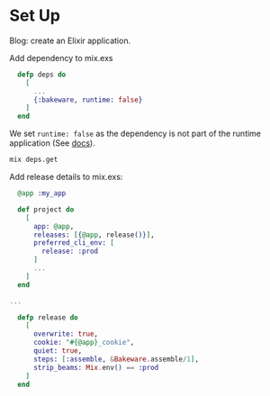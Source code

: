 # Set Up

Blog: create an Elixir application.

Add dependency to mix.exs

```elixir
  defp deps do
    [
      ...
      {:bakeware, runtime: false}
    ]
  end
```

We set `runtime: false` as the dependency is not part
of the runtime application (See [docs](https://hexdocs.pm/mix/Mix.Tasks.Deps.html#module-dependency-definition-options)).


```sh
mix deps.get
```

Add release details to mix.exs:

```elixir
  @app :my_app

  def project do
    [
      app: @app,
      releases: [{@app, release()}],
      preferred_cli_env: [
        release: :prod
      ]
      ...
    ]
  end

...

  defp release do
    [
      overwrite: true,
      cookie: "#{@app}_cookie",
      quiet: true,
      steps: [:assemble, &Bakeware.assemble/1],
      strip_beams: Mix.env() == :prod
    ]
  end
```
